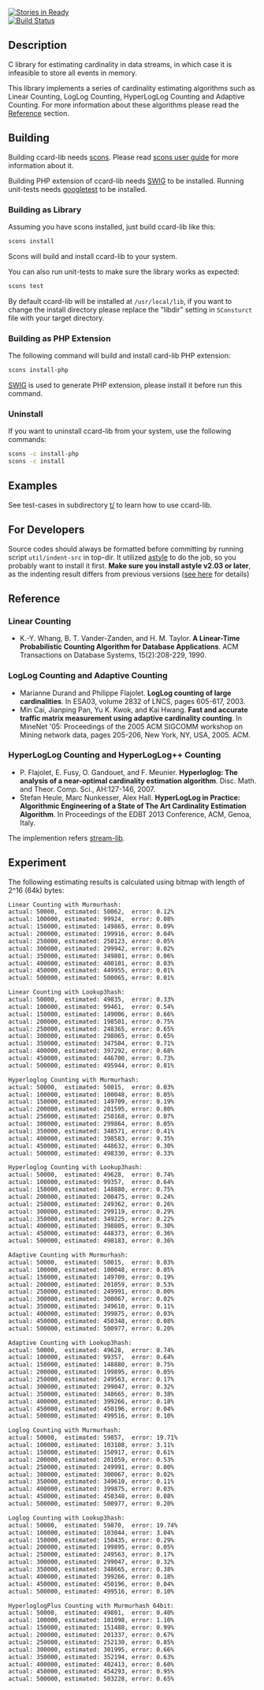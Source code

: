 [![Stories in Ready](https://badge.waffle.io/chaoslawful/ccard-lib.png)](https://waffle.io/chaoslawful/ccard-lib)  
[![Build Status](https://travis-ci.org/chaoslawful/ccard-lib.png)](https://travis-ci.org/chaoslawful/ccard-lib)

## Description

C library for estimating cardinality in data streams, in which case it is
infeasible to store all events in memory.

This library implements a series of cardinality estimating algorithms such as
Linear Counting, LogLog Counting, HyperLogLog Counting and Adaptive Counting.
For more information about these algorithms please read the
[Reference](#reference) section.

## Building

Building ccard-lib needs [scons](http://www.scons.org/). Please read [scons
user guide](http://www.scons.org/doc/production/HTML/scons-user/index.html) for
more information about it.

Building PHP extension of ccard-lib needs [SWIG](http://www.swig.org/) to be
installed. Running unit-tests needs
[googletest](http://code.google.com/p/googletest/) to be installed.

### Building as Library

Assuming you have scons installed, just build ccard-lib like this:

```bash
scons install
```

Scons will build and install ccard-lib to your system.

You can also run unit-tests to make sure the library works as expected:

```bash
scons test
```

By default ccard-lib will be installed at `/usr/local/lib`, if you want to
change the install directory please replace the "libdir" setting in
`SConsturct` file with your target directory.

### Building as PHP Extension

The following command will build and install card-lib PHP extension:

```bash
scons install-php
```

[SWIG](http://www.swig.org) is used to generate PHP extension, please install
it before run this command.

### Uninstall

If you want to uninstall ccard-lib from your system, use the following
commands:

```bash
scons -c install-php
scons -c install
```

## Examples

See test-cases in subdirectory
[t/](https://github.com/chaoslawful/ccard-lib/tree/master/t) to learn how to
use ccard-lib.

## For Developers

Source codes should always be formatted before committing by running script
`util/indent-src` in top-dir. It utilized
[astyle](http://astyle.sourceforge.net/) to do the job, so you probably want to
install it first. **Make sure you install astyle v2.03 or later**, as the
indenting result differs from previous versions ([see
 here](http://astyle.sourceforge.net/news.html) for details)

## Reference

### Linear Counting

 * K.-Y. Whang, B. T. Vander-Zanden, and H. M. Taylor. **A Linear-Time 
 Probabilistic Counting Algorithm for Database Applications**. ACM 
 Transactions on Database Systems, 15(2):208-229, 1990.

### LogLog Counting and Adaptive Counting

 * Marianne Durand and Philippe Flajolet. **LogLog counting of large
 cardinalities**. In ESA03, volume 2832 of LNCS, pages 605-617, 2003.
 * Min Cai, Jianping Pan, Yu K. Kwok, and Kai Hwang. **Fast and accurate
 traffic matrix measurement using adaptive cardinality counting**. In
 MineNet '05: Proceedings of the 2005 ACM SIGCOMM workshop on
 Mining network data, pages 205-206, New York, NY, USA, 2005. ACM.

### HyperLogLog Counting and HyperLogLog++ Counting

 * P. Flajolet, E. Fusy, O. Gandouet, and F. Meunier.
 **Hyperloglog: The analysis of a near-optimal cardinality
 estimation algorithm**. Disc. Math. and Theor. Comp. Sci., AH:127-146, 2007.
 * Stefan Heule, Marc Nunkesser, Alex Hall. **HyperLogLog in Practice:
 Algorithmic Engineering of a State of The Art Cardinality Estimation
 Algorithm**. In Proceedings of the EDBT 2013 Conference, ACM, Genoa, Italy.

The implemention refers [stream-lib](https://github.com/clearspring/stream-lib).

## Experiment

The following estimating results is calculated using bitmap with length of 2^16
(64k) bytes:

```bash
Linear Counting with Murmurhash:
actual: 50000,  estimated: 50062,  error: 0.12%
actual: 100000, estimated: 99924,  error: 0.08%
actual: 150000, estimated: 149865, error: 0.09%
actual: 200000, estimated: 199916, error: 0.04%
actual: 250000, estimated: 250123, error: 0.05%
actual: 300000, estimated: 299942, error: 0.02%
actual: 350000, estimated: 349801, error: 0.06%
actual: 400000, estimated: 400101, error: 0.03%
actual: 450000, estimated: 449955, error: 0.01%
actual: 500000, estimated: 500065, error: 0.01%

Linear Counting with Lookup3hash:
actual: 50000,  estimated: 49835,  error: 0.33%
actual: 100000, estimated: 99461,  error: 0.54%
actual: 150000, estimated: 149006, error: 0.66%
actual: 200000, estimated: 198501, error: 0.75%
actual: 250000, estimated: 248365, error: 0.65%
actual: 300000, estimated: 298065, error: 0.65%
actual: 350000, estimated: 347504, error: 0.71%
actual: 400000, estimated: 397292, error: 0.68%
actual: 450000, estimated: 446700, error: 0.73%
actual: 500000, estimated: 495944, error: 0.81%

Hyperloglog Counting with Murmurhash:
actual: 50000,  estimated: 50015,  error: 0.03%
actual: 100000, estimated: 100048, error: 0.05%
actual: 150000, estimated: 149709, error: 0.19%
actual: 200000, estimated: 201595, error: 0.80%
actual: 250000, estimated: 250168, error: 0.07%
actual: 300000, estimated: 299864, error: 0.05%
actual: 350000, estimated: 348571, error: 0.41%
actual: 400000, estimated: 398583, error: 0.35%
actual: 450000, estimated: 448632, error: 0.30%
actual: 500000, estimated: 498330, error: 0.33%

Hyperloglog Counting with Lookup3hash:
actual: 50000,  estimated: 49628,  error: 0.74%
actual: 100000, estimated: 99357,  error: 0.64%
actual: 150000, estimated: 148880, error: 0.75%
actual: 200000, estimated: 200475, error: 0.24%
actual: 250000, estimated: 249362, error: 0.26%
actual: 300000, estimated: 299119, error: 0.29%
actual: 350000, estimated: 349225, error: 0.22%
actual: 400000, estimated: 398805, error: 0.30%
actual: 450000, estimated: 448373, error: 0.36%
actual: 500000, estimated: 498183, error: 0.36%

Adaptive Counting with Murmurhash:
actual: 50000,  estimated: 50015,  error: 0.03%
actual: 100000, estimated: 100048, error: 0.05%
actual: 150000, estimated: 149709, error: 0.19%
actual: 200000, estimated: 201059, error: 0.53%
actual: 250000, estimated: 249991, error: 0.00%
actual: 300000, estimated: 300067, error: 0.02%
actual: 350000, estimated: 349610, error: 0.11%
actual: 400000, estimated: 399875, error: 0.03%
actual: 450000, estimated: 450348, error: 0.08%
actual: 500000, estimated: 500977, error: 0.20%

Adaptive Counting with Lookup3hash:
actual: 50000,  estimated: 49628,  error: 0.74%
actual: 100000, estimated: 99357,  error: 0.64%
actual: 150000, estimated: 148880, error: 0.75%
actual: 200000, estimated: 199895, error: 0.05%
actual: 250000, estimated: 249563, error: 0.17%
actual: 300000, estimated: 299047, error: 0.32%
actual: 350000, estimated: 348665, error: 0.38%
actual: 400000, estimated: 399266, error: 0.18%
actual: 450000, estimated: 450196, error: 0.04%
actual: 500000, estimated: 499516, error: 0.10%

Loglog Counting with Murmurhash:
actual: 50000,  estimated: 59857,  error: 19.71%
actual: 100000, estimated: 103108, error: 3.11%
actual: 150000, estimated: 150917, error: 0.61%
actual: 200000, estimated: 201059, error: 0.53%
actual: 250000, estimated: 249991, error: 0.00%
actual: 300000, estimated: 300067, error: 0.02%
actual: 350000, estimated: 349610, error: 0.11%
actual: 400000, estimated: 399875, error: 0.03%
actual: 450000, estimated: 450348, error: 0.08%
actual: 500000, estimated: 500977, error: 0.20%

Loglog Counting with Lookup3hash:
actual: 50000,  estimated: 59870,  error: 19.74%
actual: 100000, estimated: 103044, error: 3.04%
actual: 150000, estimated: 150435, error: 0.29%
actual: 200000, estimated: 199895, error: 0.05%
actual: 250000, estimated: 249563, error: 0.17%
actual: 300000, estimated: 299047, error: 0.32%
actual: 350000, estimated: 348665, error: 0.38%
actual: 400000, estimated: 399266, error: 0.18%
actual: 450000, estimated: 450196, error: 0.04%
actual: 500000, estimated: 499516, error: 0.10%

HyperloglogPlus Counting with Murmurhash 64bit:
actual: 50000,  estimated: 49801,  error: 0.40%
actual: 100000, estimated: 101098, error: 1.10%
actual: 150000, estimated: 151488, error: 0.99%
actual: 200000, estimated: 201337, error: 0.67%
actual: 250000, estimated: 252130, error: 0.85%
actual: 300000, estimated: 301995, error: 0.66%
actual: 350000, estimated: 352194, error: 0.63%
actual: 400000, estimated: 402413, error: 0.60%
actual: 450000, estimated: 454293, error: 0.95%
actual: 500000, estimated: 503228, error: 0.65%
```
